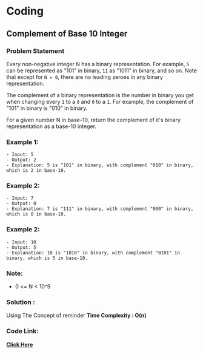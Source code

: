 # Coding
## Complement of Base 10 Integer
### Problem Statement

Every non-negative integer N has a binary representation.  For example, `5` can be represented as "101" in binary, `11` as "1011" in binary, and so on.  Note that except for `N = 0`, there are no leading zeroes in any binary representation.

The complement of a binary representation is the number in binary you get when changing every `1` to a `0` and `0` to a `1`.  For example, the complement of "101" in binary is "010" in binary.

For a given number N in base-10, return the complement of it's binary representation as a base-10 integer.


### Example 1:

```
- Input: 5
- Output: 2
- Explanation: 5 is "101" in binary, with complement "010" in binary, which is 2 in base-10.
```

### Example 2:

```
- Input: 7
- Output: 0
- Explanation: 7 is "111" in binary, with complement "000" in binary, which is 0 in base-10.
```
 
 ### Example 2:

```
- Input: 10
- Output: 5
- Explanation: 10 is "1010" in binary, with complement "0101" in binary, which is 5 in base-10.
```

### Note:


- 0 <= N < 10^9

 

### Solution :
 Using The Concept of reminder 
 **Time Complexity : O(n)** 
 
 ### Code Link:
 
 [**Click Here**](https://github.com/imgauravsin/Coding/blob/master/LEETCODE/Complement%20of%20Base%2010%20Integer/Complement%20of%20Base%2010%20Integer.cpp)
 
 